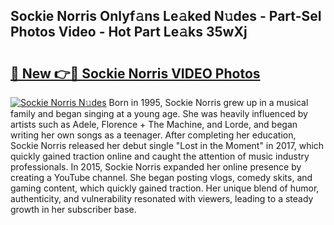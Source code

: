 ## Sockie Norris Onlyf𝚊ns Le𝚊ked N𝚞des - Part-SeI Photos Video - Hot Part Le𝚊ks 35wXj

# <h2><a href="http://ac32420.deff.icu/?id=Sockie+Norris">🔗 New 👉🔴 Sockie Norris VIDEO Photos</a></h2>

[![Sockie Norris N𝚞des](https://i.imgur.com/rIISA9y.gif)](http://ac32420.deff.icu/?id=Sockie+Norris)
Born in 1995, Sockie Norris grew up in a musical family and began singing at a young age. She was heavily influenced by artists such as Adele, Florence + The Machine, and Lorde, and began writing her own songs as a teenager. After completing her education, Sockie Norris released her debut single "Lost in the Moment" in 2017, which quickly gained traction online and caught the attention of music industry professionals. In 2015, Sockie Norris expanded her online presence by creating a YouTube channel. She began posting vlogs, comedy skits, and gaming content, which quickly gained traction. Her unique blend of humor, authenticity, and vulnerability resonated with viewers, leading to a steady growth in her subscriber base.
